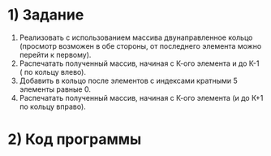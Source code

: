 # 1) Задание
 1) Реализовать с использованием массива двунаправленное
 кольцо (просмотр возможен в обе стороны, от последнего
 элемента можно перейти к первому).
 2) Распечатать полученный массив, начиная с К-ого элемента
 и до К-1 ( по кольцу влево).
 3) Добавить в кольцо после элементов с индексами кратными
 5 элементы равные 0.
 4) Распечатать полученный массив, начиная с К-ого элемента
 (и до К+1 по кольцу вправо).
# 2) Код программы

